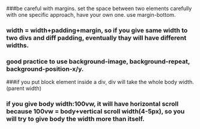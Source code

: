 ###
###be careful with margins. set the space between two elements carefully with one specific approach, have your own one. use margin-bottom.
### width  = width+padding+margin, so if you give same width to two divs and diff padding, eventually thay will have different widths.
### good practice to use background-image, background-repeat, background-position-x/y.
###if you put block element inside a div, div will take the whole body width.(parent width)
### if you give body width:100vw, it will have horizontal scroll because 100vw = body+vertical scroll width(4-5px), so you will try to give body the width more than itself.
